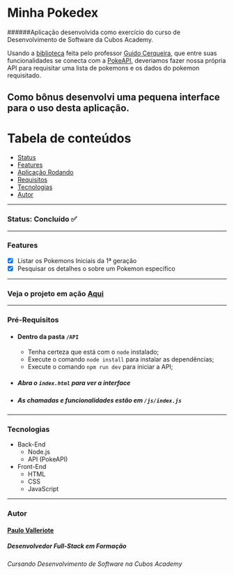 # Minha Pokedex
######Aplicação desenvolvida como exercício do curso de Desenvolvimento de Software da Cubos Academy.

Usando a [biblioteca](https://www.npmjs.com/package/utils-playground) feita pelo professor [Guido Cerqueira](https://github.com/guidocerqueira), que entre suas funcionalidades se conecta com a [PokeAPI](https://pokeapi.co/api/v2), deveriamos fazer nossa própria API para requisitar uma lista de pokemons e os dados do pokemon requisitado.

Como bônus desenvolvi uma pequena interface para o uso desta aplicação.
---
Tabela de conteúdos
=========
<!--ts-->
* [Status](#status-concluído-white_check_mark)
* [Features](#features)
* [Aplicação Rodando](#veja-o-projeto-em-ação-aqui)
* [Requisitos](#pré-requisitos)
* [Tecnologias](#tecnologias)
* [Autor](#autor)
<!--te-->
---
### Status: Concluído :white_check_mark:
---
### Features
- [x] Listar os Pokemons Iniciais da 1ª geração
- [x] Pesquisar os detalhes o sobre um Pokemon específico
---
### Veja o projeto em ação [Aqui]()
---
### Pré-Requisitos
- #### Dentro da pasta `/API`
  - Tenha certeza que está com o `node` instalado;
  - Execute o comando `node install` para instalar as dependências;
  - Execute o comando `npm run dev` para iniciar a API;
- ##### Abra o `index.html` para ver a interface
- ##### As chamadas e funcionalidades estão em `/js/index.js`
---
### Tecnologias
- Back-End
  - Node.js
  - API (PokeAPI)
- Front-End
  - HTML
  - CSS
  - JavaScript
---
### Autor 

#### [Paulo Valleriote](https://www.linkedin.com/in/paulovalleriote/)
##### Desenvolvedor Full-Stack em Formação
###### Cursando Desenvolvimento de Software na Cubos Academy